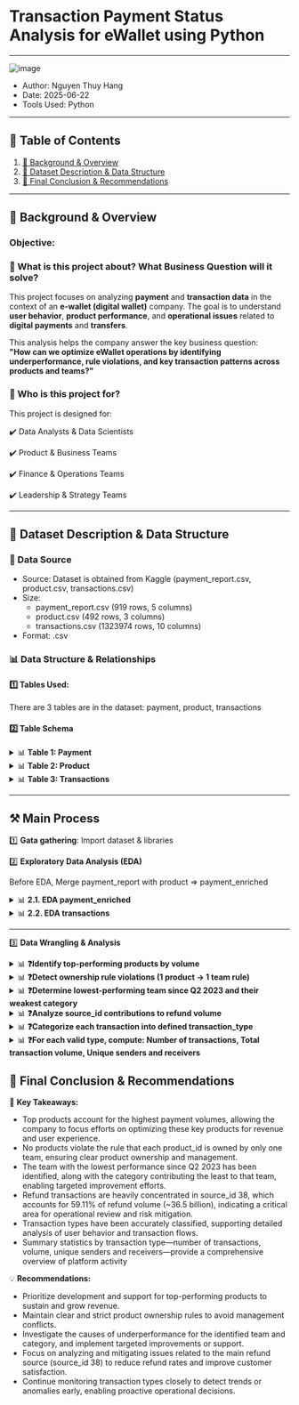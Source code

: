 # Transaction Payment Status Analysis for eWallet using Python

---
![image](https://github.com/user-attachments/assets/cb5cd69b-87d2-4ae1-99d3-5ab8504c9099)

- Author: Nguyen Thuy Hang 
- Date: 2025-06-22
- Tools Used: Python  

---

## 📑 Table of Contents  
1. [📌 Background & Overview](#-background--overview)  
2. [📂 Dataset Description & Data Structure](#-dataset-description--data-structure)  
3. [🔎 Final Conclusion & Recommendations](#-final-conclusion--recommendations)

---

## 📌 Background & Overview  

### Objective:
### 📖 What is this project about? What Business Question will it solve?

This project focuses on analyzing **payment** and **transaction data** in the context of an **e-wallet (digital wallet)** company. The goal is to understand **user behavior**, **product performance**, and **operational issues** related to **digital payments** and **transfers**.

This analysis helps the company answer the key business question:  
**"How can we optimize eWallet operations by identifying underperformance, rule violations, and key transaction patterns across products and teams?"**


### 👤 Who is this project for?  
This project is designed for:

✔️ Data Analysts & Data Scientists 

✔️ Product & Business Teams

✔️ Finance & Operations Teams 

✔️ Leadership & Strategy Teams 

---

## 📂 Dataset Description & Data Structure  

### 📌 Data Source  
- Source: Dataset is obtained from Kaggle (payment_report.csv, product.csv, transactions.csv)
- Size:
  + payment_report.csv (919 rows, 5 columns)
  + product.csv (492 rows, 3 columns)
  + transactions.csv (1323974 rows, 10 columns)
- Format: .csv 

### 📊 Data Structure & Relationships  

#### 1️⃣ Tables Used:  
There are 3 tables are in the dataset: payment, product, transactions
#### 2️⃣ Table Schema

<details>
  <summary>📊 <strong>Table 1: Payment</strong></summary>

| Column Name | Data Type | Description |  
|-------------|----------|-------------|  
| report_month  | object    | Report month |  
| payment_group        | object   | Payment group |  
| product_id    | int64     | Product identification |  
| source_id       | int64    | Source identfication |  
| volume      | int64    | Volume |  
</details>

<details>
  <summary>📊 <strong>Table 2: Product</strong></summary>

| Column Name | Data Type | Description |  
|-------------|----------|-------------|  
| product_id  | int64    | Product identification |  
| category      | object     | Product category |  
| team_own    | object    | Team own name |  
</details>

<details>
  <summary>📊 <strong>Table 3: Transactions</strong></summary>
  
| Column Name | Data Type | Description |  
|-------------|----------|-------------|  
| transaction_id  | int64    | Unique identifier for each product |  
| merchant_id        | int64   |ID of the merchant involved in the transaction |  
| volume    | int64     | Amount of money transferred in the transaction |  
| transType       |int64    | Type of transaction |  
| transStatus  | int64      | Status of the transaction |  
| sender_id        | float64   | ID of the user/account who initiated the transaction |  
| receiver_id    | float64   | PID of the user/account who received the funds |  
| extra_info       | object    | Additional notes related to the transaction |  
| timeStamp   | int64     | Date and time when the transaction occurred |  
</details>


---

## ⚒️ Main Process

1️⃣ **Gata gathering**: Import dataset & libraries

2️⃣ **Exploratory Data Analysis (EDA)**

Before EDA, Merge payment_report with product => payment_enriched

<details>
  <summary>📊 <strong>2.1. EDA payment_enriched</strong></summary>

**Step 1: Understand dataset**
(1) Use "df.shape" to immediately know the number of transactions (rows) and types of information (columns) you're dealing with.
```python
'Size payment_enriched: ', payment_enriched.shape
```
*Result*: 919 rows, 7 columns

(2) Use "df.info()" to provides a quick summary of the structure and quality of payment_enriched
```python
payment_enriched.info()
```
*Result*

<img width="261" alt="{81964A1C-94F8-49EB-A89A-1CE1C8EAE79C}" src="https://github.com/user-attachments/assets/269cfa32-8638-4dcf-940d-df0309e3ffb6" />


(3) Use "df.head(10)" to visually inspect the actual data for the first 10 transactions
```python
payment_enriched.head(10)
```

(4) Use "df.describe()" to get a quick statistical summary of numerical columns
```python
payment_enriched.describe()
```


**Step 2: Inspect & Valid dataset**

- First of all, use ProfileReport to generate automated Exploratory Data Analysis (EDA) reports for payment_enriched, this provide a quick overview of data quality, missing values, and variable distribution, helping you understand your payment_enriched data immediately
```python
profile = ProfileReport(payment_enriched, title="EDA payment_enriched Report", explorative=True)
profile.to_notebook_iframe()
```

***(1) Data type***

Checking data types identifies data's nature and initial quality issues, while changing them ensures correct operations, optimized performance, and compatibility for analysis.

- Change datatype of report_month to DATETIME
- Change datatype of payment_group, category, team_own to CATEGORY -> can be classified

*Before & After*

<img width="151" alt="{181F41F6-5183-4EA7-9D40-B9401E631AD9}" src="https://github.com/user-attachments/assets/33c435f3-f1de-4ddd-add9-9ba90819f865" />
<img width="180" alt="{4890C34C-230F-4619-A761-8A98FBA06447}" src="https://github.com/user-attachments/assets/c3c44140-e14e-4385-9049-265800ee20db" />


***(2) Missing Value***

Checking missing values helps identify data quality issues and incompleteness. Handling them prevents analysis errors, ensures accurate results, and improves model performance by providing complete data.

- 'Category' missing data -> add "Unknown"
- 'Team_own' missing data -> add "Uncategorized"

*Before & After*

<img width="135" alt="{5E03B555-2393-4F4F-8B4A-26B21D8C0F28}" src="https://github.com/user-attachments/assets/14e8b5ee-a57b-4e36-858d-8314a9b93edc" />
<img width="121" alt="{56188132-8461-40B0-92BE-D6468870FC41}" src="https://github.com/user-attachments/assets/121a392e-7810-445b-a384-18e22ba7429a" />


***(3) Unique Value***

- Understand Categorical Variables: See distinct categories and their counts for analysis
- Verify Identifier Columns: Confirm uniqueness of IDs and spot duplicates
- Aid Data Cleaning & Preprocessing: Identify inconsistencies or values needing standardization

<img width="136" alt="{F90DF29A-2558-4D7F-ACA4-BEF94A5DB896}" src="https://github.com/user-attachments/assets/78a823a2-e76d-4875-a6fd-1aeed795caf8" />


***(4) Duplicate Value***

Checking duplicates is to find redundant or erroneous entries, while removing them is to ensure accurate analysis, prevent bias, and maintain data integrity.

Duplicates: 0 row -> Next step: No action

***(5) Outliers***

Check outliers is to find unusual or extreme data points that can skew results, while dealing with them is to prevent data distortion, ensure accurate analysis, and improve model performance.

*Result*: 142 rows x 7 columns -> Next step: no action

***(6) Distribution***

Checking distribution is to understand how data values are spread and concentrated, detect outliers, guide data transformations, and inform model selection for better analysis.

<img width="488" alt="{27B15992-1E59-41D4-A048-DBB9DBB5CB97}" src="https://github.com/user-attachments/assets/d92d46f4-acf8-4025-92f1-e29660a88c0e" />

*Observations*:
- Symmetrical Distribution: The volume data, after log transformation, shows a largely symmetrical, bell-shaped distribution.
- Central Tendency: Most transformed volumes are concentrated around the 16-17 mark (log scale).
- Typical Range: The majority of volumes fall within the 12 to 20 range on the log scale.
</details>

<details>
  <summary>📊 <strong>2.2. EDA transactions</strong></summary>
  
**Step 1: Understand dataset**

*Size* -> 1324002 rows, 9 columns
```python
'Size transactions: ', transactions.shape
```

*General information*
```python
transactions.info()
```

*10 first lines*
```python
transactions.head(10)
```

*Descriptive Statistics*
```python
transactions.describe()
```

**Step 2: Inspect & Valid dataset**

- First of all, use ProfileReport to generate automated Exploratory Data Analysis (EDA) reports for 'transactions'
```python
profile = ProfileReport(transactions, title="EDA Transactions Report", explorative=True)
profile.to_notebook_iframe()
```

***(1) Data type***

- Change datatype of transType & transStatus -> category -> classification
- Change datatype of sender_id & receiver_id -> int64 -> id in integer form
- Change datatype of extra_info -> string -> explain the information to be filled in
- Change datatype of timeStamp -> datetime because timeStamp is time

*Before & After*

<img width="132" alt="{5F368968-5D21-4229-BB83-33B41C877AAC}" src="https://github.com/user-attachments/assets/c7b72dd9-165b-402e-acd8-f1e708413011" />
<img width="176" alt="{11753A2E-1F0E-4CB8-AA75-32AC023DF929}" src="https://github.com/user-attachments/assets/23aa1ceb-2034-4bbf-8930-39717b3458d8" />


***(2) Missing Value***

- sender_id, receiver_id are missing data -> fill -1 to red flag
- extra_info has no data -> may be no additional information -> fill "No"

*Before & After*

<img width="140" alt="{FD737E9F-09A5-411D-8A3C-CDB264409625}" src="https://github.com/user-attachments/assets/26b0f1c0-0765-4174-bdf3-19de362eb9f1" />
<img width="118" alt="{5613BD02-4468-4B21-AAC1-ADA0708EFDB0}" src="https://github.com/user-attachments/assets/bf058fda-cf6f-4f6b-93a5-a98af89972fd" />


***(3) Unique Value***

<img width="152" alt="{55A1EDA5-9377-43E0-9598-7928D550A455}" src="https://github.com/user-attachments/assets/6590a2d9-e14b-4bb6-8a8f-d1c9af8d5530" />


***(4) Duplicate Value***

There are 28 duplicated rows -> Next step: delete these 28 rows

***(5) Outliers***

Result: 186889 rows x 9 columns -> Next step: No action


***(6) Distribution***

![image](https://github.com/user-attachments/assets/29ac1fd1-6e03-41ab-a741-ce7229f2fb0d)

*Observations*:
- Clearly Bimodal: The distribution shows two distinct peaks.
- Two Main Clusters: One smaller peak around log(1+Volume) 6-7, and a much larger, dominant peak around 9.5-11.5.
  </details>


----
3️⃣ **Data Wrangling & Analysis**

<details>
  <summary>📊 <strong>❓Identify top-performing products by volume</strong></summary>
  
```python
#Top 3 product_ids with the highest volume
top_3_products = (
    payment_enriched
    .groupby('product_id')['volume']
    .sum()
    .sort_values(ascending=False)
    .head(3)
)

top_3_products
```
*Result*
| product_id | volume |
| --- | --- |
| 1976 | 61797583647 |
| 429 | 14667676567 |
| 372 | 13713658515 |

*Findings*
- Product 1976 accounts for the vast majority of payment volume, highlighting revenue concentration risk.
- Products 429 and 372 show substantial but significantly lower volumes, indicating room for growth.
- The steep volume disparity suggests prioritizing both risk management for top product and growth strategies for others.
</details>

<details>
  <summary>📊 <strong>❓Detect ownership rule violations (1 product → 1 team rule)</strong></summary>

```python
## Step 1: Count unique team_own per product_id
product_team_counts = payment_enriched.groupby('product_id')['team_own'].nunique()

## Step 2: Filter product_ids with more than 1 owning team
abnormal_products = product_team_counts[product_team_counts > 1].index

## Step 3: Show full records of abnormal products
payment_enriched[payment_enriched['product_id'].isin(abnormal_products)]
```
*Result*: no abnormal products against this rule

*Findings*:
- No ownership conflicts were detected, confirming compliance with the one-product-one-team rule.
- This clear ownership structure helps maintain accountability and operational clarity.
</details>

<details>
  <summary>📊 <strong>❓Determine lowest-performing team since Q2 2023 and their weakest category</strong></summary>

```python
## Step 1: Filter data Q2/2023
df_q2_2023 = payment_enriched[payment_enriched['report_month'] >= '2023-04']
df_q2_2023
#lowest performance -> team?
lowest_performance_team = payment_enriched[payment_enriched['report_month'] >= '2023-04'].groupby(by = 'team_own')['volume'].sum().sort_values(ascending = True).head(1)
lowest_performance_team
#category contribute the least?
worst_cate = payment_enriched[(payment_enriched['report_month'] >= '2023-04') & (payment_enriched['team_own'] == 'APS')].groupby(by = 'category')['volume'].sum().sort_values(ascending = True).head(1)
worst_cate
```
*Result*

<img width="119" alt="{F1DF481A-2A0D-4033-8906-315E446E2D5A}" src="https://github.com/user-attachments/assets/2bf35dad-6841-42c5-910e-4a325803b473" />

<img width="114" alt="{81142A9A-DD27-47ED-83F3-945FA435A5EB}" src="https://github.com/user-attachments/assets/8480a167-c6f4-4b54-a56e-51ab6250b8f9" />

*Findings*:
- The APS team has significantly underperformed since Q2 2023, recording the lowest transaction volume among all teams.
- Within APS, category PXXXXXB shows no transaction volume, indicating a potential gap or inactive product line.
- This combination suggests an urgent need to investigate APS’s portfolio and address dormant categories to boost overall performance.
</details>

<details>
  <summary>📊 <strong>❓Analyze source_id contributions to refund volume</strong></summary>

```python
# Filter refund transactions
df_refund = payment_enriched[payment_enriched['payment_group'] == 'refund']

# Calculate total volume by source_id
refund_contribution = df_refund.groupby('source_id')['volume'].sum()

# Find source_id with largest volume
top_source_id = refund_contribution.idxmax()
top_volume = refund_contribution.max()

# Calculate the contribution % of each source_id
refund_contribution_pct = refund_contribution / refund_contribution.sum() * 100

print(f"Source_id with highest refund contribution: {top_source_id}")
print(f"Volume: {top_volume:,}")
print(f"Contribution: {refund_contribution_pct[top_source_id]:.2f}%")
```
*Result*
- Source_id with highest refund contribution: 38
- Volume: 36,527,454,759
- Contribution: 59.11%

*Findings*
- Source_id 38 dominates refund transactions, contributing nearly 60% of the total refund volume.
- This concentration suggests potential systemic issues or risks associated with this source that warrant closer monitoring.
- Addressing refund causes linked to source_id 38 could substantially reduce overall refund costs and improve transaction quality.
</details>

<details>
  <summary>📊 <strong>❓Categorize each transaction into defined transaction_type</strong></summary>

```python
conditions = [
    (transactions['transType'] == 2) & (transactions['merchant_id'] == 1205),
    (transactions['transType'] == 2) & (transactions['merchant_id'] == 2260),
    (transactions['transType'] == 2) & (transactions['merchant_id'] == 2270),
    (transactions['transType'] == 2),
    (transactions['transType'] == 8) & (transactions['merchant_id'] == 2250),
    (transactions['transType'] == 8)
]

transaction_types = [
    'Bank Transfer Transaction',
    'Withdraw Money Transaction',
    'Top Up Money Transaction',
    'Payment Transaction',
    'Transfer Money Transaction',
    'Split Bill Transaction'
]

transactions['transaction_type'] = np.select(conditions, transaction_types, default='Invalid Transaction')
```
</details>

<details>
  <summary>📊 <strong>❓For each valid type, compute: Number of transactions, Total transaction volume, Unique senders and receivers</strong></summary>

```python
## Filter out invalid transactions
valid_df = transactions[transactions['transaction_type'] != 'Invalid Transaction']

## Group and aggregate
summary = valid_df.groupby('transaction_type').agg(
    num_transactions=('transaction_id', 'count'),
    total_volume=('volume', 'sum'),
    num_senders=('sender_id', pd.Series.nunique),
    num_receivers=('receiver_id', pd.Series.nunique)
).reset_index()

summary
```
*Result*
|  | transaction_type | num_transactions | total_volume | num_senders | num_receivers |
| --- | --- | --- | --- | --- | --- |
| 0 | Bank Transfer Transaction | 37879 | 50605806190 | 23156 | 9272 |
| 1 | Payment Transaction | 398665 | 71850608441 | 139583 | 113299 |
| 2 | Split Bill Transaction | 1376 | 4901464 | 1323 | 572 |
| 3 | Top Up Money Transaction | 290498 | 108605618829 | 110409 | 110409 |
| 4 | Transfer Money Transaction | 341173 | 37032880492 | 39021 | 34585 |
| 5 | Withdraw Money Transaction | 33725 | 23418181420 | 24814 | 24814 |

*Findings*
- Top Up Money Transactions lead in total volume (~108.6B) despite having fewer transactions than Payment and Transfer types, indicating high-value reload activity.
- Payment Transactions have the highest number of transactions (398,665) and broad sender/receiver participation, reflecting their role as the core transaction type.
- Split Bill Transactions show very low volume and participation, suggesting this feature is either niche or underutilized.
</details>

## 🔎 Final Conclusion & Recommendations  

📌 **Key Takeaways:**

- Top products account for the highest payment volumes, allowing the company to focus efforts on optimizing these key products for revenue and user experience.
- No products violate the rule that each product_id is owned by only one team, ensuring clear product ownership and management.
- The team with the lowest performance since Q2 2023 has been identified, along with the category contributing the least to that team, enabling targeted improvement efforts.
- Refund transactions are heavily concentrated in source_id 38, which accounts for 59.11% of refund volume (~36.5 billion), indicating a critical area for operational review and risk mitigation.
- Transaction types have been accurately classified, supporting detailed analysis of user behavior and transaction flows.
- Summary statistics by transaction type—number of transactions, volume, unique senders and receivers—provide a comprehensive overview of platform activity

💡 **Recommendations:**

- Prioritize development and support for top-performing products to sustain and grow revenue.
- Maintain clear and strict product ownership rules to avoid management conflicts.
- Investigate the causes of underperformance for the identified team and category, and implement targeted improvements or support.
- Focus on analyzing and mitigating issues related to the main refund source (source_id 38) to reduce refund rates and improve customer satisfaction.
- Continue monitoring transaction types closely to detect trends or anomalies early, enabling proactive operational decisions.










